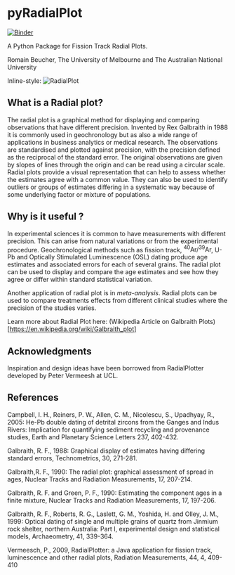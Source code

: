 # pyRadialPlot

[![Binder](https://mybinder.org/badge_logo.svg)](https://mybinder.org/v2/gh/rbeucher/pyRadialplot/master)

A Python Package for Fission Track Radial Plots.

Romain Beucher, The University of Melbourne and The Australian National University

Inline-style: 
![RadialPlot](https://github.com/rbeucher/pyRadialPlot/blob/master/radialplot.png)


## What is a Radial plot?

The radial plot is a graphical method for displaying and comparing observations that have different precision. Invented by Rex Galbraith in 1988 it is commonly used in geochronology but as also a wide range of applications in business analytics or medical research. The observations are standardised and plotted against precision, with the precision defined as the reciprocal of the standard error. The original observations are given by slopes of lines through the origin and can be read using a circular scale. Radial plots provide a visual representation that can help to assess whether the estimates agree with a common value. They can also be used to identify outliers or groups of estimates differing in a systematic way because of some underlying factor or mixture of populations.    

## Why is it useful ?

In experimental sciences it is common to have measurements with different precision. This can arise from natural variations or from the experimental procedure. Geochronological methods such as fission track, $^{40}\text{Ar}/^{39}\text{Ar}$, U-Pb and Optically Stimulated Luminescence (OSL) dating produce age estimates and associated errors for each of several grains. The radial plot can be used to display and compare the age estimates and see how they agree or differ within standard statistical variation.

Another application of radial plot is in *meta-analysis*. Radial plots can be used to compare treatments effects from different clinical studies where the precision of the studies varies.

Learn more about Radial Plot here:
(Wikipedia Article on Galbraith Plots)[https://en.wikipedia.org/wiki/Galbraith_plot]

## Acknowledgments

Inspiration and design ideas have been borrowed from RadialPlotter developed by Peter Vermeesh at UCL.

## References

Campbell, I. H., Reiners, P. W., Allen, C. M., Nicolescu, S., Upadhyay, R., 2005: He-Pb double dating of detrital zircons from the Ganges and Indus Rivers: Implication for quantifying sediment recycling and provenance studies, Earth and Planetary Science Letters 237, 402-432.

Galbraith, R. F., 1988: Graphical display of estimates having differing standard errors, Technometrics, 30, 271-281.

Galbraith,R. F., 1990: The radial plot: graphical assessment of spread in ages, Nuclear Tracks and Radiation Measurements, 17, 207-214.

Galbraith, R. F. and Green, P. F., 1990: Estimating the component ages in a finite mixture, Nuclear Tracks and Radiation Measurements, 17, 197-206.

Galbraith, R. F., Roberts, R. G., Laslett, G. M., Yoshida, H. and Olley, J. M., 1999: Optical dating of single and multiple grains of quartz from Jinmium rock shelter, northern Australia: Part I, experimental design and statistical models, Archaeometry, 41, 339-364. 

Vermeesch, P., 2009, RadialPlotter: a Java application for fission track, luminescence and other radial plots, Radiation Measurements, 44, 4, 409-410
